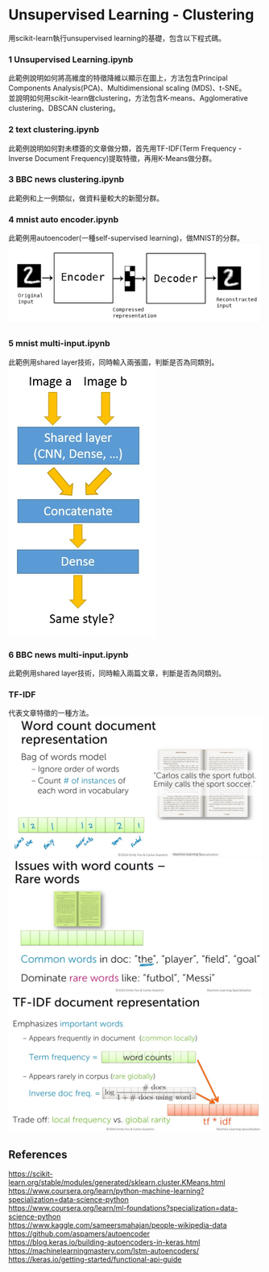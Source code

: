 # Unsupervised Learning - Clustering
用scikit-learn執行unsupervised learning的基礎，包含以下程式碼。  
### 1 Unsupervised Learning.ipynb
此範例說明如何將高維度的特徵降維以顯示在圖上，方法包含Principal Components Analysis(PCA)、Multidimensional scaling (MDS)、t-SNE。  
並說明如何用scikit-learn做clustering，方法包含K-means、Agglomerative clustering、DBSCAN clustering。  

### 2 text clustering.ipynb
此範例說明如何對未標簽的文章做分類，首先用TF-IDF(Term Frequency - Inverse Document Frequency)提取特徵，再用K-Means做分群。    

### 3 BBC news clustering.ipynb
此範例和上一例類似，做資料量較大的新聞分群。  

### 4 mnist auto encoder.ipynb
此範例用autoencoder(一種self-supervised learning)，做MNIST的分群。  
![image4](images/04.jpg)  

### 5 mnist multi-input.ipynb
此範例用shared layer技術，同時輸入兩張圖，判斷是否為同類別。  
![image5](images/05.jpg)  

### 6 BBC news multi-input.ipynb
此範例用shared layer技術，同時輸入兩篇文章，判斷是否為同類別。  

### TF-IDF
代表文章特徵的一種方法。  
![image1](images/01.jpg)  
![image2](images/02.jpg)  
![image3](images/03.jpg)  

## References
https://scikit-learn.org/stable/modules/generated/sklearn.cluster.KMeans.html  
https://www.coursera.org/learn/python-machine-learning?specialization=data-science-python  
https://www.coursera.org/learn/ml-foundations?specialization=data-science-python  
https://www.kaggle.com/sameersmahajan/people-wikipedia-data  
https://github.com/aspamers/autoencoder  
https://blog.keras.io/building-autoencoders-in-keras.html  
https://machinelearningmastery.com/lstm-autoencoders/  
https://keras.io/getting-started/functional-api-guide  
